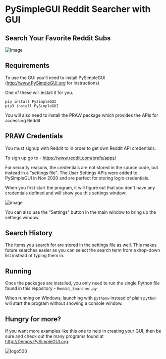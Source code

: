 # PySimpleGUI Reddit Searcher with GUI

## Search Your Favorite Reddit Subs


![image](https://user-images.githubusercontent.com/46163555/99123363-04dcc500-25ce-11eb-971b-fa5a7bbea999.png)



## Requirements

To use the GUI you'll need to install PySimpleGUI (http://www.PySimpleGUI.org for instructions)

One of these will install it for you.
```
pip install PySimpleGUI
pip3 install PySimpleGUI
```

You will also need to install the PRAW package which provides the APIs for accessing Reddit

## PRAW Credentials

You must signup with Reddit to in order to get own Reddit API credentials.

To sign up go to - https://www.reddit.com/prefs/apps/ 

For security reasons, the credentials are not stored in the source code, but instead in a "settings file".  The User Settings APIs were added to PySimpleGUI in Nov 2020 and are perfect for storing login credentials.  
    
When you first start the program, it will figure out that you don't have any credentials defined and will show you this settings window:
   
![image](https://user-images.githubusercontent.com/46163555/99124186-aca6c280-25cf-11eb-9aa2-0e8bbb696c00.png)


You can also use the "Settings" button in the main window to bring up the settings window.  

## Search History

The items you search for are stored in the settings file as well.  This makes future searches easier as you can select the search term from a drop-down list instead of typing them in.


## Running

Once the packages are installed, you only need to run the single Python file found in this repository - `Reddit_Searcher.py`

When running on Windows, launching with `pythonw` instead of plain `python` will start the program without showing a console window.



## Hungry for more?

If you want more examples like this one to help in creating your GUI, then be sure and check out the many programs found at http://Demos.PySimpleGUI.org. 

![logo500](https://user-images.githubusercontent.com/46163555/71866174-62150980-30d3-11ea-8a27-451849cd88ed.png)
